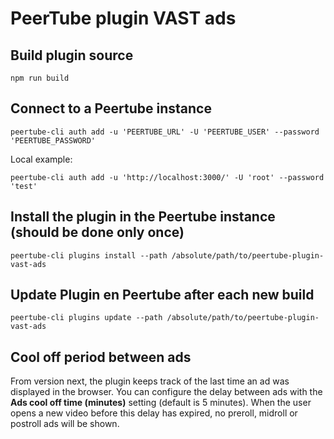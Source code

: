 # PeerTube plugin VAST ads

## Build plugin source
```npm run build```

## Connect to a Peertube instance
```peertube-cli auth add -u 'PEERTUBE_URL' -U 'PEERTUBE_USER' --password 'PEERTUBE_PASSWORD'```

Local example:

```peertube-cli auth add -u 'http://localhost:3000/' -U 'root' --password 'test'```

## Install the plugin in the Peertube instance (should be done only once)
```peertube-cli plugins install --path /absolute/path/to/peertube-plugin-vast-ads```


## Update Plugin en Peertube after each new build
```peertube-cli plugins update --path /absolute/path/to/peertube-plugin-vast-ads```

## Cool off period between ads

From version next, the plugin keeps track of the last time an ad was displayed in the browser. You can configure the delay between ads with the **Ads cool off time (minutes)** setting (default is 5 minutes). When the user opens a new video before this delay has expired, no preroll, midroll or postroll ads will be shown.
